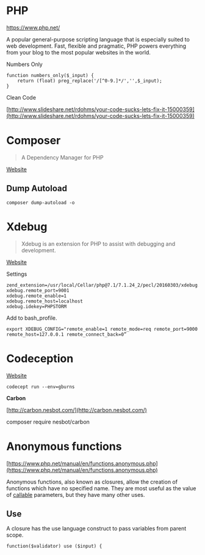 # PHP

https://www.php.net/

A popular general-purpose scripting language that is especially suited to web development.
Fast, flexible and pragmatic, PHP powers everything from your blog to the most popular websites in the world.

Numbers Only

```
function numbers_only($_input) { 
    return (float) preg_replace('/[^0-9.]*/','',$_input); 
}
```

Clean Code

[http://www.slideshare.net/rdohms/your-code-sucks-lets-fix-it-15000359](http://www.slideshare.net/rdohms/your-code-sucks-lets-fix-it-15000359)

# Composer

> A Dependency Manager for PHP

[Website](https://getcomposer.org)

## Dump Autoload

```
composer dump-autoload -o
```

# Xdebug

> Xdebug is an extension for PHP to assist with debugging and development.

[Website](https://xdebug.org/docs/)

Settings

```
zend_extension=/usr/local/Cellar/php@7.1/7.1.24_2/pecl/20160303/xdebug.so
xdebug.remote_port=9001
xdebug.remote_enable=1
xdebug.remote_host=localhost
xdebug.idekey=PHPSTORM
```

Add to bash_profile. 

```
export XDEBUG_CONFIG="remote_enable=1 remote_mode=req remote_port=9000 remote_host=127.0.0.1 remote_connect_back=0”
```

# Codeception

[Website](https://codeception.com)

```
codecept run --env=gburns
```

**Carbon**

[http://carbon.nesbot.com/](http://carbon.nesbot.com/)

composer require nesbot/carbon

# Anonymous functions

[https://www.php.net/manual/en/functions.anonymous.php](https://www.php.net/manual/en/functions.anonymous.php)

Anonymous functions, also known as closures, allow the creation of functions which have no specified name. They are most useful as the value of [callable](https://www.php.net/manual/en/language.types.callable.php) parameters, but they have many other uses.

## Use

A closure has the use language construct to pass variables from parent scope.

```
function($validator) use ($input) {
```
